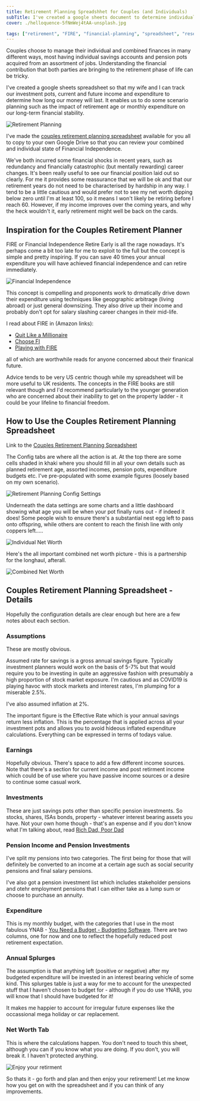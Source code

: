 ```yaml
---
title: Retirement Planning Spreadshhet for Couples (and Individuals)
subTitle: I've created a google sheets document to determine individual and combined networth so that couples can determine how long into retirement their funds will last. Can you retire early and achieve financial independence?
cover: ./helloquence-5fNmWej4tAA-unsplash.jpg

tags: ["retirement", "FIRE", "financial-planning", "spreadsheet", "reseources"]
---
```


Couples choose to manage their individual and combined finances in many different ways, most having individual savings accounts and pension pots acquired from an assortment of jobs. Understanding the financial contribution that both parties are bringing to the retirement phase of life can be tricky.

I've created a google sheets spreadsheet so that my wife and I can track our investment pots, current and future income and expenditure to determine how long our money will last. It enables us to do some scenario planning such as the impact of retirement age or monthly expenditure on our long-term financial stability.

![Retirement Planning](./diggity-marketing-s8HyIEe7lF0-unsplash.jpg)

I've made the [couples retirement planning spreadsheet](https://docs.google.com/spreadsheets/d/1QDjTUro46UcosuQNeYEiL5xQInYb55DrPX0iWZcGLXc/copy) available for you all to copy to your own Google Drive so that you can review your combined and individual state of Financial Independence.

We've both incurred some financial shocks in recent years, such as redundancy and financially catastrophic (but mentally rewarding) career changes. It's been really useful to see our financial position laid out so clearly. For me it provides some reassurance that we will be ok and that our retirement years do not need to be characterised by hardship in any way. I tend to be a little cautious and would prefer not to see my net worth dipping below zero until I'm at least 100, so it means I won't likely be retiring before I reach 60. However, if my income improves over the coming years, and why the heck wouldn't it, early retirement might well be back on the cards.

## Inspiration for the Couples Retirement Planner

FIRE or Financial Independence Retire Early is all the rage nowadays. It's perhaps come a bit too late for me to exploit to the full but the concept is simple and pretty inspiring. If you can save 40 times your annual expenditure you will have achieved financial independence and can retire immediately.

![Financial Independence](./alvaro-reyes-qWwpHwip31M-unsplash.jpg)

This concept is compelling and proponents work to drmatically drive down their expenditure using techniques like geopgraphic arbitrage (living abroad) or just general downsizing. They also drive up their income and probably don't opt for salary slashing career changes in their mid-life.

I read about FIRE in (Amazon links):

- [Quit Like a Millionaire](https://amzn.to/33oS9Cr)
- [Choose FI](https://amzn.to/2U650VN)
- [Playing with FIRE](https://amzn.to/2wSR0Hh)

all of which are worthwhile reads for anyone concerned about their finanical future.

Advice tends to be very US centric though while my spreadsheet will be more useful to UK residents. The concepts in the FIRE books are still relevant though and I'd recommend particularly to the younger generation who are concerned about their inability to get on the property ladder - it could be your lifeline to financial freedom.

## How to Use the Couples Retirement Planning Spreadsheet

Link to the [Couples Retirement Planning Spreadsheet](https://docs.google.com/spreadsheets/d/1QDjTUro46UcosuQNeYEiL5xQInYb55DrPX0iWZcGLXc/copy)

The Config tabs are where all the action is at. At the top there are some cells shaded in khaki where you should fill in all your own details such as planned retirement age, assorted incomes, pension pots, expenditure budgets etc. I've pre-populated with some example figures (loosely based on my own scenario).

![Retirement Planning Config Settings](./config_p1.png)

Underneath the data settings are some charts and a little dashboard showing what age you will be when your pot finally runs out - if indeed it does! Some people wish to ensure there's a substantial nest egg left to pass onto offspring, while others are content to reach the finish line with only coppers left.....

![Individual Net Worth](./net_worth_p1.png)

Here's the all important combined net worth picture - this is a partnership for the longhaul, afterall.

![Combined Net Worth](./net_worth_combined.png)

## Couples Retirement Planning Spreadsheet - Details

Hopefully the configuration details are clear enough but here are a few notes about each section.

### Assumptions

These are mostly obvious.

Assumed rate for savings is a gross annual savings figure. Typically investment planners would work on the basis of 5-7% but that would require you to be investing in quite an aggressive fashion with presumably a high proportion of stock market exposure. I'm cautious and as COVID19 is playing havoc with stock markets and interest rates, I'm plumping for a miserable 2.5%.

I've also assumed inflation at 2%.

The important figure is the Effective Rate which is your annual savings return less inflation. This is the percentage that is applied across all your investment pots and allows you to avoid hideous inflated expenditure calculations. Everything can be expressed in terms of todays value.

### Earnings

Hopefully obvious. There's space to add a few different income sources. Note that there's a section for current income and post retirment income which could be of use where you have passive income sources or a desire to continue some casual work.

### Investments

These are just savings pots other than specific pension investments. So stocks, shares, ISAs bonds, property - whatever interest bearing assets you have. Not your own home though - that's an expense and if you don't know what I'm talking about, read [Rich Dad, Poor Dad](https://amzn.to/3aUM2bv)

### Pension Income and Pension Investments

I've split my pensions into two categories. The first being for those that will definitely be converted to an income at a certain age such as social security pensions and final salary pensions.

I've also got a pension investment list which includes stakeholder pensions and otehr employment pensions that I can either take as a lump sum or choose to purchase an annuity.

### Expenditure

This is my monthly budget, with the categories that I use in the most fabulous YNAB - [You Need a Budget - Budgeting Software](https://ynab.com/referral/?ref=FQg06IUC6gZoCZb1&utm_source=customer_referral). There are two columns, one for now and one to reflect the hopefully reduced post retirement expectation.

### Annual Splurges

The assumption is that anything left (positive or negative) after my budgeted expenditure will be invested in an interest bearing vehicle of some kind. This splurges table is just a way for me to account for the unexpected stuff that I haven't chosen to budget for - although if you do use YNAB, you will know that I should have budgeted for it!

It makes me happier to account for irregular future expenses like the occassional mega holiday or car replacement.

### Net Worth Tab

This is where the calculations happen. You don't need to touch this sheet, although you can if you know what you are doing. If you don't, you will break it. I haven't protected anything.

![Enjoy your retirment](./eberhard-grossgasteiger-iIFLDQmXPiw-unsplash.jpg)

So thats it - go forth and plan and then enjoy your retirement! Let me know how you get on with the spreadsheet and if you can think of any improvements.
